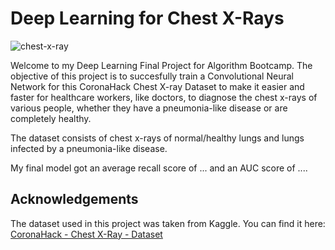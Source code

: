 # Deep Learning for Chest X-Rays


![chest-x-ray](https://media.springernature.com/lw685/springer-static/image/art%3A10.1186%2Fs43055-020-00296-x/MediaObjects/43055_2020_296_Fig20_HTML.png)

Welcome to my Deep Learning Final Project for Algorithm Bootcamp. The objective of this project is to succesfully train a Convolutional Neural Network for this CoronaHack Chest X-ray Dataset to make it easier and faster for healthcare workers, like doctors, to diagnose the chest x-rays of various people, whether they have a pneumonia-like disease or are completely healthy.

The dataset consists of chest x-rays of normal/healthy lungs and lungs infected by a pneumonia-like disease.

My final model got an average recall score of ... and an AUC score of ....

## Acknowledgements
The dataset used in this project was taken from Kaggle. You can find it here: [CoronaHack - Chest X-Ray - Dataset](https://www.kaggle.com/praveengovi/coronahack-chest-xraydataset)
